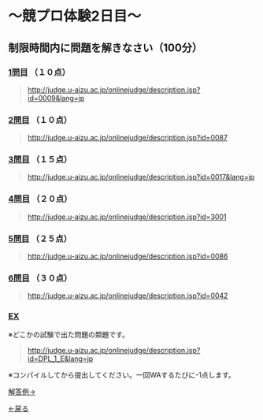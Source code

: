 # ～競プロ体験2日目～

## 制限時間内に問題を解きなさい（100分）

### [1問目](http://judge.u-aizu.ac.jp/onlinejudge/description.jsp?id=0009&lang=jp) （１０点）
>http://judge.u-aizu.ac.jp/onlinejudge/description.jsp?id=0009&lang=jp

### [2問目](http://judge.u-aizu.ac.jp/onlinejudge/description.jsp?id=0087) （１０点）
>http://judge.u-aizu.ac.jp/onlinejudge/description.jsp?id=0087

### [3問目](http://judge.u-aizu.ac.jp/onlinejudge/description.jsp?id=0017&lang=jp) （１５点）
>http://judge.u-aizu.ac.jp/onlinejudge/description.jsp?id=0017&lang=jp

### [4問目](http://judge.u-aizu.ac.jp/onlinejudge/description.jsp?id=3001) （２０点）
>http://judge.u-aizu.ac.jp/onlinejudge/description.jsp?id=3001

### [5問目](http://judge.u-aizu.ac.jp/onlinejudge/description.jsp?id=0086) （２５点）
>http://judge.u-aizu.ac.jp/onlinejudge/description.jsp?id=0086

### [6問目](http://judge.u-aizu.ac.jp/onlinejudge/description.jsp?id=0042) （３０点）
>http://judge.u-aizu.ac.jp/onlinejudge/description.jsp?id=0042

### [EX](http://judge.u-aizu.ac.jp/onlinejudge/description.jsp?id=DPL_1_E&lang=jp)
※どこかの試験で出た問題の類題です。
>http://judge.u-aizu.ac.jp/onlinejudge/description.jsp?id=DPL_1_E&lang=jp

※コンパイルしてから提出してください。一回WAするたびに-1点します。

[解答例→](https://7vvxi.github.io/Comp-prog/shin/2/answer)

[←戻る](https://7vvxi.github.io/Comp-prog/shin/)
